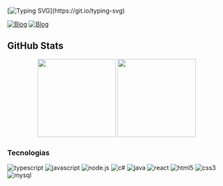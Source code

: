 [![Typing SVG](https://readme-typing-svg.herokuapp.com/?color=fff&size=35&center=true&vCenter=true&width=1000&lines=Olá,+eu+sou+Igor+Reis;Sou+estudante+do+4º+período;do+Curso+de+Ciências+da+Computação;)](https://git.io/typing-svg)

[![Blog](https://img.shields.io/badge/LinkedIn-0077B5?style=for-the-badge&logo=linkedin&logoColor=white)]()
[![Blog](https://img.shields.io/badge/Instagram-E4405F?style=for-the-badge&logo=instagram&logoColor=white)]()

## GitHub Stats

<div style="flex: 1; flex-direction: row; width: 100%" align="center">
    <img height="180em" src="https://github-readme-stats.vercel.app/api?username=igreis&show_icons=true&bg_color=00000000"/>
    <img height="180em" src="https://github-readme-stats.vercel.app/api/top-langs/?username=igreis&layout=compact&langs_count=7&theme=react"/>
</div>

### Tecnologias

<div>
<img src="https://img.shields.io/badge/TypeScript-007ACC?style=for-the-badge&logo=typescript&logoColor=whi" alt= "typescript">
<img src="https://img.shields.io/badge/JavaScript-F7DF1E?style=for-the-badge&logo=javascript&logoColor=black" alt= "javascript">
<img src="https://img.shields.io/badge/Node.js-43853D?style=for-the-badge&logo=node.js&logoColor=white" alt= "node.js">
<img src="https://img.shields.io/badge/C%23-239120?style=for-the-badge&logo=c-sharp&logoColor=white" alt= "c#">
<img src="https://img.shields.io/badge/Java-ED8B00?style=for-the-badge&logo=openjdk&logoColor=white" alt= "java">
<img src="https://img.shields.io/badge/React-20232A?style=for-the-badge&logo=react&logoColor=61DAFB" alt= "react">
<img src="https://img.shields.io/badge/HTML5-E34F26?style=for-the-badge&logo=html5&logoColor=white" alt= "html5">
<img src="https://img.shields.io/badge/CSS3-1572B6?style=for-the-badge&logo=css3&logoColor=white" alt= "css3">
<img src="https://img.shields.io/badge/MySQL-00000F?style=for-the-badge&logo=mysql&logoColor=white" alt= "mysql">
</div>
